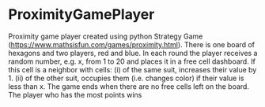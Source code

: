 # ProximityGamePlayer
Proximity game player created using python
Strategy Game (https://www.mathsisfun.com/games/proximity.html). 
There is one board of hexagons and two players, red and blue. In each round the player receives a random number, 
e.g. x, from 1 to 20 and places it in a free cell dashboard. If this cell is a neighbor with cells:
(i) of the same suit, increases their value by 1.
(ii) of the other suit, occupies them (i.e. changes color) if their value is less than x. 
The game ends when there are no free cells left on the board. The player who has the most points wins
